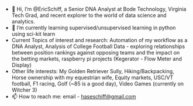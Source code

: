 - 👋 Hi, I’m @EricSchiff, a Senior DNA Analyst at Bode Technology, Virginia Tech Grad, and recent explorer to the world of data science and analytics.
- 🌱 I’m currently learning supervised/unsupervised learning in python using sci-kit learn
- Current Topics of interest and research: Automation of my workflow as a DNA Analyst, Analysis of College Football Data - exploring relationships between position rankings
against opposing teams and the impact on the betting markets, raspberry pi projects (Kegerator - Flow Meter and Display)
- Other life interests: My Golden Retriever Sully, Hiking/Backpacking, Horse ownership with my equestrian wife, Equity markets, USC/VT football, F1 racing, Golf (~85 is a good day), Video Games (currently on Witcher 3)
- 📫 How to reach me: email - haseschiff@gmail.com

<!---
EricSchiff/EricSchiff is a ✨ special ✨ repository because its `README.md` (this file) appears on your GitHub profile.
You can click the Preview link to take a look at your changes.
--->
